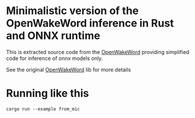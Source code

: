 # Minimalistic version of the OpenWakeWord inference in Rust and ONNX runtime

This is extracted source code from the [OpenWakeWord](https://github.com/dscripka/openWakeWord) 
providing simplified code for inference of onnx models only.

See the original [OpenWakeWord](https://github.com/dscripka/openWakeWord) lib for more details

# Running like this

    cargo run --example from_mic
